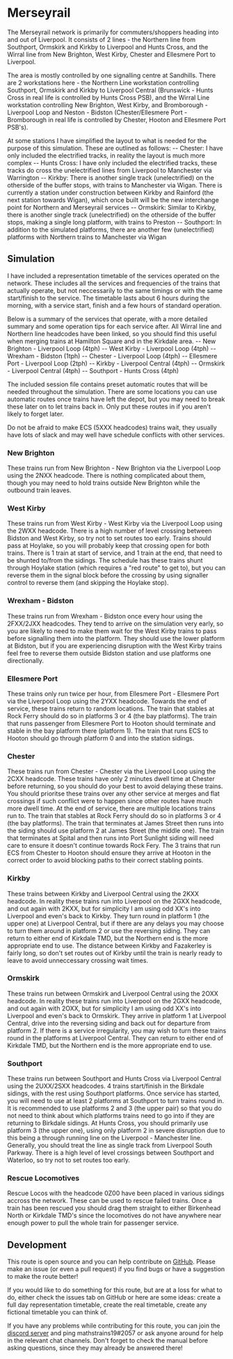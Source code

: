 # Merseyrail

The Merseyrail network is primarily for commuters/shoppers heading into and out of Liverpool. It consists of 2 lines - the Northern line from Southport, Ormskirk and Kirkby to Liverpool and Hunts Cross, and the Wirral line from New Brighton, West Kirby, Chester and Ellesmere Port to Liverpool.

The area is mostly controlled by one signalling centre at Sandhills. There are 2 workstations here - the Northern Line workstation controlling Southport, Ormskirk and Kirkby to Liverpool Central (Brunswick - Hunts Cross in real life is controlled by Hunts Cross PSB), and the Wirral Line workstation controlling New Brighton, West Kirby, and Bromborough - Liverpool Loop and Neston - Bidston (Chester/Ellesmere Port - Bromborough in real life is controlled by Chester, Hooton and Ellesmere Port PSB's).

At some stations I have simplified the layout to what is needed for the purpose of this simulation. These are outlined as follows:
-- Chester: I have only included the electrified tracks, in reality the layout is much more complex
-- Hunts Cross: I have only included the electrified tracks, these tracks do cross the unelectrified lines from Liverpool to Manchester via Warrington
-- Kirkby: There is another single track (unelectrified) on the otherside of the buffer stops, with trains to Manchester via Wigan. There is currently a station under construction between Kirkby and Rainford (the next station towards Wigan), which once built will be the new interchange point for Northern and Merseyrail services
-- Ormskirk: Similar to Kirkby, there is another single track (unelectrified) on the otherside of the buffer stops, making a single long platform, with trains to Preston
-- Southport: In addition to the simulated platforms, there are another few (unelectrified) platforms with Northern trains to Manchester via Wigan

## Simulation

I have included a representation timetable of the services operated on the network. These includes all the services and frequencies of the trains that actually operate, but not neccessarily to the same timings or with the same start/finish to the service. The timetable lasts about 6 hours during the morning, with a service start, finish and a few hours of standard operation.

Below is a summary of the services that operate, with a more detailed summary and some operation tips for each service after. All Wirral line and Northern line headcodes have been linked, so you should find this useful when merging trains at Hamilton Square and in the Kirkdale area.
-- New Brighton - Liverpool Loop (4tph)
-- West Kirby - Liverpool Loop (4tph)
-- Wrexham - Bidston (1tph)
-- Chester - Liverpool Loop (4tph)
-- Ellesmere Port - Liverpool Loop (2tph)
-- Kirkby - Liverpool Central (4tph)
-- Ormskirk - Liverpool Central (4tph)
-- Southport - Hunts Cross (4tph)

The included session file contains preset automatic routes that will be needed throughout the simulation. There are some locations you can use automatic routes once trains have left the depot, but you may need to break these later on to let trains back in. Only put these routes in if you aren't likely to forget later.

Do not be afraid to make ECS (5XXX headcodes) trains wait, they usually have lots of slack and may well have schedule conflicts with other services.

### New Brighton

These trains run from New Brighton - New Brighton via the Liverpool Loop using the 2NXX headcode. There is nothing complicated about them, though you may need to hold trains outside New Brighton while the outbound train leaves.

### West Kirby

These trains run from West Kirby - West Kirby via the Liverpool Loop using the 2WXX headcode. There is a high number of level crossing between Bidston and West Kirby, so try not to set routes too early. Trains should pass at Hoylake, so you will probably keep that crossing open for both trains. There is 1 train at start of service, and 1 train at the end, that need to be shunted to/from the sidings. The schedule has these trains shunt through Hoylake station (which requires a "red route" to get to), but you can reverse them in the signal block before the crossing by using signaller control to reverse them (and skipping the Hoylake stop).

### Wrexham - Bidston

These trains run from Wrexham - Bidston once every hour using the 2FXX/2JXX headcodes. They tend to arrive on the simulation very early, so you are likely to need to make them wait for the West Kirby trains to pass before signalling them into the platform. They should use the lower platform at Bidston, but if you are experiencing disruption with the West Kirby trains feel free to reverse them outside Bidston station and use platforms one directionally.

### Ellesmere Port

These trains only run twice per hour, from Ellesmere Port - Ellesmere Port via the Liverpool Loop using the 2YXX headcode. Towards the end of service, these trains return to random locations. The train that stables at Rock Ferry should do so in platforms 3 or 4 (the bay platforms). The train that runs passenger from Ellesmere Port to Hooton should terminate and stable in the bay platform there (platform 1). The train that runs ECS to Hooton should go through platform 0 and into the station sidings.

### Chester

These trains run from Chester - Chester via the Liverpool Loop using the 2CXX headcode. These trains have only 2 minutes dwell time at Chester before returning, so you should do your best to avoid delaying these trains. You should prioritse these trains over any other service at merges and flat crossings if such conflict were to happen since other routes have much more dwell time. At the end of service, there are multiple locations trains run to. The train that stables at Rock Ferry should do so in platforms 3 or 4 (the bay platforms). The train that terminates at James Street then runs into the siding should use platform 2 at James Street (the middle one). The train that terminates at Spital and then runs into Port Sunlight siding will need care to ensure it doesn't continue towards Rock Fery. The 3 trains that run ECS from Chester to Hooton should ensure they arrive at Hooton in the correct order to avoid blocking paths to their correct stabling points.

### Kirkby

These trains between Kirkby and Liverpool Central using the 2KXX headcode. In reality these trains run into Liverpool on the 2GXX headcode, and out again with 2KXX, but for simplicity I am using odd XX's into Liverpool and even's back to Kirkby. They turn round in platform 1 (the upper one) at Liverpool Central, but if there are any delays you may choose to turn them around in platform 2 or use the reversing siding. They can return to either end of Kirkdale TMD, but the Northern end is the more appropriate end to use. The distance between Kirkby and Fazakerley is fairly long, so don't set routes out of Kirkby until the train is nearly ready to leave to avoid unneccessary crossing wait times.

### Ormskirk

These trains run between Ormskirk and Liverpool Central using the 2OXX headcode. In reality these trains run into Liverpool on the 2GXX headcode, and out again with 2OXX, but for simplicity I am using odd XX's into Liverpool and even's back to Ormskirk. They arrive in platform 1 at Liverpool Central, drive into the reversing siding and back out for departure from platform 2. If there is a service irregularity, you may wish to turn these trains round in the platforms at Liverpool Central. They can return to either end of Kirkdale TMD, but the Northern end is the more appropriate end to use.

### Southport

These trains run between Southport and Hunts Cross via Liverpool Central using the 2UXX/2SXX headcodes. 4 trains start/finish in the Birkdale sidings, with the rest using Southport platforms. Once service has started, you will need to use at least 2 platforms at Southport to turn trains round in. It is recommended to use platforms 2 and 3 (the upper pair) so that you do not need to think about which platforms trains need to go into if they are returning to Birkdale sidings. At Hunts Cross, you should primarily use platform 3 (the upper one), using only platform 2 in severe disruption due to this being a through running line on the Liverpool - Manchester line. Generally, you should treat the line as single track from Liverpool South Parkway. There is a high level of level crossings between Southport and Waterloo, so try not to set routes too early.

### Rescue Locomotives

Rescue Locos with the headcode 0Z00 have been placed in various sidings accross the network. These can be used to rescue failed trains. Once a train has been rescued you should drag them straight to either Birkenhead North or Kirkdale TMD's since the locomotives do not have anywhere near enough power to pull the whole train for passenger service.

## Development

This route is open source and you can help contribute on [GitHub](https://github.com/Railway-Op-Sim/GB-Merseyrail). Please make an issue (or even a pull request) if you find bugs or have a suggestion to make the route better!

If you would like to do something for this route, but are at a loss for what to do, either check the issues tab on GitHub or here are some ideas: create a full day representation timetable, create the real timetable, create any fictional timetable you can think of.

If you have any problems while contributing for this route, you can join the [discord server](https://discord.gg/FmE8dxN) and ping mathstrains19#2057 or ask anyone around for help in the relevant chat channels. Don't forget to check the manual before asking questions, since they may already be answered there!
